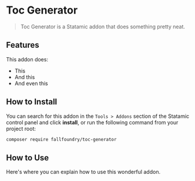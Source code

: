 # Toc Generator

> Toc Generator is a Statamic addon that does something pretty neat.

## Features

This addon does:

- This
- And this
- And even this

## How to Install

You can search for this addon in the `Tools > Addons` section of the Statamic control panel and click **install**, or run the following command from your project root:

``` bash
composer require fallfoundry/toc-generator
```

## How to Use

Here's where you can explain how to use this wonderful addon.
